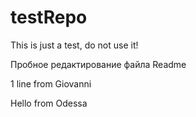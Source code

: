 testRepo
========

This is just a test, do not use it!

Пробное редактирование файла Readme

1 line from Giovanni

Hello from Odessa
